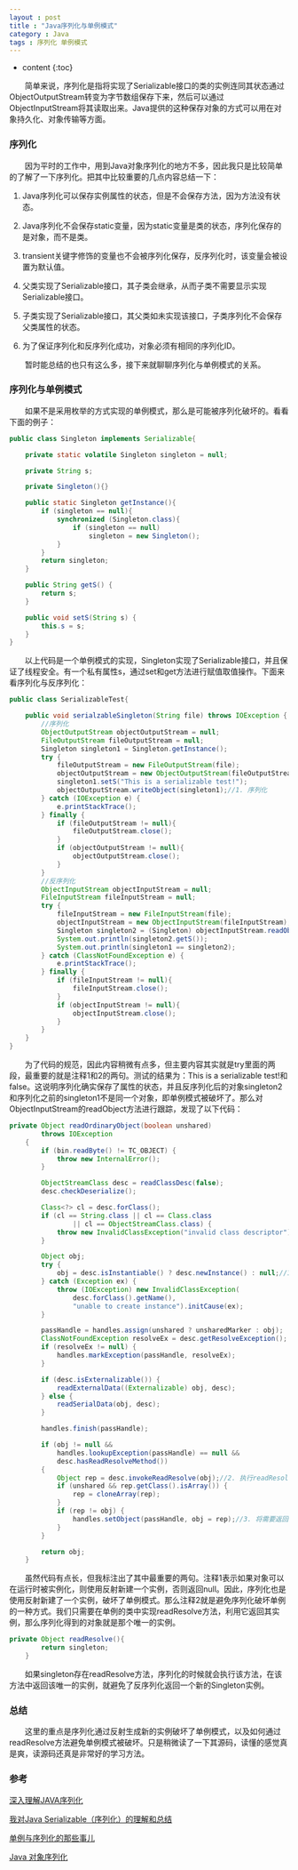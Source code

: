 ```yaml
---
layout : post
title : "Java序列化与单例模式"
category : Java
tags : 序列化 单例模式
---
```

* content
{:toc}

　　简单来说，序列化是指将实现了Serializable接口的类的实例连同其状态通过ObjectOutputStream转变为字节数组保存下来，然后可以通过ObjectInputStream将其读取出来。Java提供的这种保存对象的方式可以用在对象持久化、对象传输等方面。

### 序列化

　　因为平时的工作中，用到Java对象序列化的地方不多，因此我只是比较简单的了解了一下序列化。把其中比较重要的几点内容总结一下：

1. Java序列化可以保存实例属性的状态，但是不会保存方法，因为方法没有状态。

2. Java序列化不会保存static变量，因为static变量是类的状态，序列化保存的是对象，而不是类。

3. transient关键字修饰的变量也不会被序列化保存，反序列化时，该变量会被设置为默认值。

4. 父类实现了Serializable接口，其子类会继承，从而子类不需要显示实现Serializable接口。

5. 子类实现了Serializable接口，其父类如未实现该接口，子类序列化不会保存父类属性的状态。

6. 为了保证序列化和反序列化成功，对象必须有相同的序列化ID。

　　暂时能总结的也只有这么多，接下来就聊聊序列化与单例模式的关系。

### 序列化与单例模式

　　如果不是采用枚举的方式实现的单例模式，那么是可能被序列化破坏的。看看下面的例子：

```java
public class Singleton implements Serializable{

    private static volatile Singleton singleton = null;

    private String s;

    private Singleton(){}

    public static Singleton getInstance(){
        if (singleton == null){
            synchronized (Singleton.class){
                if (singleton == null)
                    singleton = new Singleton();
            }
        }
        return singleton;
    }

    public String getS() {
        return s;
    }

    public void setS(String s) {
        this.s = s;
    }
}
```

　　以上代码是一个单例模式的实现，Singleton实现了Serializable接口，并且保证了线程安全。有一个私有属性s，通过set和get方法进行赋值取值操作。下面来看序列化与反序列化：

```java
public class SerializableTest{

    public void serialzableSingleton(String file) throws IOException {
        //序列化
        ObjectOutputStream objectOutputStream = null;
        FileOutputStream fileOutputStream = null;
        Singleton singleton1 = Singleton.getInstance();
        try {
            fileOutputStream = new FileOutputStream(file);
            objectOutputStream = new ObjectOutputStream(fileOutputStream);
            singleton1.setS("This is a serializable test!");
            objectOutputStream.writeObject(singleton1);//1. 序列化
        } catch (IOException e) {
            e.printStackTrace();
        } finally {
            if (fileOutputStream != null){
                fileOutputStream.close();
            }
            if (objectOutputStream != null){
                objectOutputStream.close();
            }
        }
        //反序列化
        ObjectInputStream objectInputStream = null;
        FileInputStream fileInputStream = null;
        try {
            fileInputStream = new FileInputStream(file);
            objectInputStream = new ObjectInputStream(fileInputStream);
            Singleton singleton2 = (Singleton) objectInputStream.readObject();//2. 反序列化
            System.out.println(singleton2.getS());
            System.out.println(singleton1 == singleton2);
        } catch (ClassNotFoundException e) {
            e.printStackTrace();
        } finally {
            if (fileInputStream != null){
                fileInputStream.close();
            }
            if (objectInputStream != null){
                objectInputStream.close();
            }
        }
    }
}
```

　　为了代码的规范，因此内容稍微有点多，但主要内容其实就是try里面的两段，最重要的就是注释1和2的两句。测试的结果为：This is a serializable test!和false。这说明序列化确实保存了属性的状态，并且反序列化后的对象singleton2和序列化之前的singleton1不是同一个对象，即单例模式被破坏了。那么对ObjectInputStream的readObject方法进行跟踪，发现了以下代码：

```java
private Object readOrdinaryObject(boolean unshared)
        throws IOException
    {
        if (bin.readByte() != TC_OBJECT) {
            throw new InternalError();
        }

        ObjectStreamClass desc = readClassDesc(false);
        desc.checkDeserialize();

        Class<?> cl = desc.forClass();
        if (cl == String.class || cl == Class.class
                || cl == ObjectStreamClass.class) {
            throw new InvalidClassException("invalid class descriptor");
        }

        Object obj;
        try {
            obj = desc.isInstantiable() ? desc.newInstance() : null;//1.对象是否可以进行实例化
        } catch (Exception ex) {
            throw (IOException) new InvalidClassException(
                desc.forClass().getName(),
                "unable to create instance").initCause(ex);
        }

        passHandle = handles.assign(unshared ? unsharedMarker : obj);
        ClassNotFoundException resolveEx = desc.getResolveException();
        if (resolveEx != null) {
            handles.markException(passHandle, resolveEx);
        }

        if (desc.isExternalizable()) {
            readExternalData((Externalizable) obj, desc);
        } else {
            readSerialData(obj, desc);
        }

        handles.finish(passHandle);

        if (obj != null &&
            handles.lookupException(passHandle) == null &&
            desc.hasReadResolveMethod())
        {
            Object rep = desc.invokeReadResolve(obj);//2. 执行readResolve方法
            if (unshared && rep.getClass().isArray()) {
                rep = cloneArray(rep);
            }
            if (rep != obj) {
                handles.setObject(passHandle, obj = rep);//3. 将需要返回的obj指向rep
            }
        }

        return obj;
    }
```

　　虽然代码有点长，但我标注出了其中最重要的两句。注释1表示如果对象可以在运行时被实例化，则使用反射新建一个实例，否则返回null。因此，序列化也是使用反射新建了一个实例，破坏了单例模式。那么注释2就是避免序列化破坏单例的一种方式。我们只需要在单例的类中实现readResolve方法，利用它返回其实例，那么序列化得到的对象就是那个唯一的实例。

```java
private Object readResolve(){
        return singleton;
    }
```

　　如果singleton存在readResolve方法，序列化的时候就会执行该方法，在该方法中返回该唯一的实例，就避免了反序列化返回一个新的Singleton实例。

### 总结

　　这里的重点是序列化通过反射生成新的实例破坏了单例模式，以及如何通过readResolve方法避免单例模式被破坏。只是稍微读了一下其源码，读懂的感觉真是爽，读源码还真是非常好的学习方法。

### 参考

[深入理解JAVA序列化](https://www.cnblogs.com/wxgblogs/p/5849951.html)

[我对Java Serializable（序列化）的理解和总结](http://xiebh.iteye.com/blog/121311)

[单例与序列化的那些事儿](http://www.importnew.com/18030.html)

[Java 对象序列化](https://www.ibm.com/developerworks/cn/java/j-5things1/)